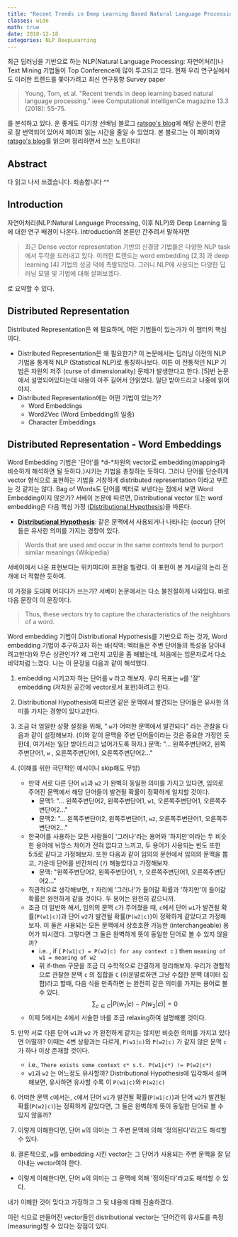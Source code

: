 ```yaml
---
title: "Recent Trends in Deep Learning Based Natural Language Processing"
classes: wide
math: true
date: 2018-12-18
categories: NLP DeepLearning
---
```


최근 딥러닝을 기반으로 하는 NLP(Natural Language Processing: 자연어처리)나 Text Mining 기법들이 Top Conference에 많이 투고되고 있다. 현재 우리 연구실에서도 이러한 트렌드를 쫓아가려고 최신 연구동향 Survey paper

> Young, Tom, et al. "Recent trends in deep learning based natural language processing." ieee Computational intelligenCe magazine 13.3 (2018): 55-75.

를 분석하고 있다. 운 좋게도 이기창 선배님 블로그 [ratsgo's blog](https://ratsgo.github.io/natural%20language%20processing/2017/08/16/deepNLP/)에 해당 논문이 한글로 잘 번역되어 있어서 페이퍼 읽는 시간을 줄일 수 있었다. 본 블로그는 이 페이퍼와 [ratsgo's blog](https://ratsgo.github.io/natural%20language%20processing/2017/08/16/deepNLP/)를 읽으며 정리하면서 쓰는 노트이다! 

## Abstract

다 읽고 나서 쓰겠습니다. 죄송합니다 ^^

## Introduction

자연어처리(NLP:Natural Language Processing, 이후 NLP)와 Deep Learning 등에 대한 연구 배경이 나온다. Introduction의 본론만 간추려서 말하자면

> 최근 Dense vector representation 기반의 신경망 기법들은 다양한 NLP task에서 두각을 드러내고 있다. 이러한 트랜드는 word embedding [2,3] 과 deep learning [4] 기법의 성공 덕에 촉발되었다. 그러니 NLP에 사용되는 다양한 딥러닝 모델 및 기법에 대해 살펴보겠다.

로 요약할 수 있다. 

## Distributed Representation

Distributed Representation은 왜 필요하며, 어떤 기법들이 있는가가 이 챕터의 핵심이다. 

- Distributed Representation은 왜 필요한가?
이 논문에서는 딥러닝 이전의 NLP 기법을 통계적 NLP (Statistical NLP)로 통칭하나보다. 여튼 이 전통적인 NLP 기법은 차원의 저주 (curse of dimensionality) 문제가 발생한다고 한다. [5]번 논문에서 설명되어있다는데 내용이 아주 길어서 안읽었다. 일단 받아드리고 나중에 읽어야지.
- Distributed Representation에는 어떤 기법이 있는가?
    - Word Embeddings
    - Word2Vec (Word Embedding의 일종)
    - Character Embeddings

## Distributed Representation - Word Embeddings

Word Embedding 기법은 '단어'를 *d-*차원의 vector로 embedding(mapping과 비슷하게 해석하면 될
 듯하다.)시키는 기법을 총칭하는 듯하다. 그러나 단어를 단순하게 vector 형식으로 표현하는 기법을 거창하게 distributed representation 이라고 부르는 것 같지는 않다. Bag of Words도 단어를 벡터로 보낸다는 점에서 보면 Word Embedding이지 않은가?  서베이 논문에 따르면, Distributional vector 또는 word embedding은 다음 핵심 가정 ([Distributional Hypothesis](https://en.wikipedia.org/wiki/Distributional_semantics#Distributional_hypothesis))을 따른다.

- [**Distributional Hypothesis**](https://en.wikipedia.org/wiki/Distributional_semantics#Distributional_hypothesis): 같은 문맥에서 사용되거나 나타나는 (occur) 단어들은 유사한 의미를 가지는 경향이 있다.

> Words that are used and occur in the same contexts tend to purport similar meanings (Wikipedia)

서베이에서 나온 표현보다는 위키피디아 표현을 빌렸다. 이 표현이 본 게시글의 논리 전개에 더 적합한 듯하여. 

이 가정을 도대체 어디다가 쓰는가? 서베이 논문에서는 다소 불친절하게 나와있다. 바로 다음 문장이
 이 문장이다. 

> Thus, these vectors try to capture the characteristics of the neighbors of a word.

Word embedding 기법이 Distributional Hypothesis를 기반으로 하는 것과, Word embedding 기법이 추구하고자 하는 바(직역: 벡터들은 주변 단어들의 특성을 담아내려고한다)와 무슨 상관인가? 왜 그런지 고민을 좀 해봤는데, 처음에는 입문자로서 다소 비약처럼 느꼈다. 나는 이 문장을 다음과 같이 해석했다. 

1. embedding 시키고자 하는 단어를 `w` 라고 해보자. 
우리 목표는 `w`를 '잘' embedding (저차원 공간에 vector로서 표현)하려고 한다.

2. Distributional Hypothesis에 따르면 같은 문맥에서 발견되는 단어들은 유사한 의미를 가지는 경향이 있다고한다. 

3. 조금 더 엄밀한 상황 설정을 위해, " `w`가 어떠한 문맥에서 발견되다" 라는 관찰을 다음과 같이 설정해보자. (이와 같이 문맥을 주변 단어들이라는 것은 중요한 가정인 듯한데, 여기서는 일단 받아드리고 넘어가도록 하자.)
문맥: "... 왼쪽주변단어2, 왼쪽주변단어1, `w` , 오른쪽주변단어1, 오른쪽주변단어2..."

4. (이해를 위한 극단적인 예시이니 skip해도 무방) 
	- 만약 서로 다른 단어 `w1`과 `w2` 가 완벽히 동일한 의미를 가지고 있다면, 임의로 주어진 문맥에서 해당 단어들이 발견될 확률이 정확하게 일치할 것이다. 
        - 문맥1: "... 왼쪽주변단어2, 왼쪽주변단어1, `w1`, 오른쪽주변단어1, 오른쪽주변단어2..."
        - 문맥2: "... 왼쪽주변단어2, 왼쪽주변단어1, `w2`, 오른쪽주변단어1, 오른쪽주변단어2..."
    - 한국어를 사용하는 모든 사람들이 '그러나'라는 용어와 '하지만'이라는 두 비슷한 용어에 뉘앙스 차이가  전혀 없다고 느끼고, 두 용어가 사용되는 빈도 또한 5:5로 같다고 가정해보자.  또한 다음과 같이 임의의 문헌에서 임의의 문맥을 뽑고, 가운데 단어를 빈칸처리 (`?`) 해놓았다고 가정해보자.
    	- 문맥:  "왼쪽주변단어2, 왼쪽주변단어1, `?`, 오른쪽주변단어1, 오른쪽주변단어2..."  
    - 직관적으로 생각해보면, `?` 자리에 '그러나'가 들어갈 확률과 '하지만'이 들어갈 확률은 완전하게 같을 것이다. 두 용어는 완전히 같으니까.
    - 조금 더 일반화 해서, 임의의 문맥  `c`가 주어졌을 때, `c`에서 단어 `w1`가 발견될 확률(`P(w1|c)`)과 단어 `w2`가 발견될 확률(`P(w2|c)`)이 정확하게 같았다고 가정해보자. 이 둘은 사용되는 모든 문맥에서 상호호환 가능한 (interchangeable) 용어가 되시겠다. 그렇다면 그 둘은 완벽하게 뜻이 동일한 단어로 볼 수 있지 않을까? 
    	- i.e. , if ( `P(w1|c) = P(w2|c) for any context c` ) then  `meaning of w1 = meaning of w2`
    	- 위 if-then 구문을 조금 더 수학적으로 간결하게 정리해보자. 우리가 경험적으로 관찰한 문맥 `c` 의 집합을 `C` (쉬운말로하면 그냥 수집한 문맥 데이터 집합)라고 할때, 다음 식을 만족하면 는 완전히 같은 의미를 가지는 용어로 볼 수 있다.
    $$\sum_{c \in C}{|P(w_{1}|c)-P(w_{2}|c)|}=0$$
    - 이제 5에서는 4에서 서술한 바를 조금 relaxing하여 설명해볼 것이다.
5. 만약 서로 다른 단어 `w1`과 `w2` 가 완전하게 같지는 않지만 비슷한 의미를 가지고 있다면 어떨까? 이때는 4번 상황과는 다르게,  `P(w1|c)`와 `P(w2|c)` 가 같지 않은 문맥 `c`가 하나 이상 존재할 것이다.  
	- i.e.,  `There exists some context c* s.t. P(w1|c*) != P(w2|c*)`
    - `w1`과 `w2` 는 어느정도 유사할까? Distributional Hypothesis에 입각해서 설며해보면, 유사하면 유사할 수록 이 `P(w1|c)`와 `P(w2|c)`

6. 어떠한 문맥  `c`에서는, `c`에서 단어 `w1`가 발견될 확률(`P(w1|c)`)과 단어 `w2`가 발견될 확률(`P(w2|c)`)는  정확하게 같았다면, 그 둘은 완벽하게 뜻이 동일한 단어로 볼 수 있지 않을까? 

7. 이렇게 이해한다면, 단어 `w`의 의미는 그 주변 문맥에 의해 '정의된다'라고도 해석할 수 있다. 

8. 결론적으로, `w`를 embedding 시킨 vector는 그 단어가 사용되는 주변 문맥을 잘 담아내는 vector여야 한다. 

- 이렇게 이해한다면, 단어 `w`의 의미는 그 문맥에 의해 '정의된다'라고도 해석할 수 있다.

내가 이해한 것이 맞다고 가정하고 그 뒷 내용에 대해 진술하겠다. 

이런 식으로 만들어진 vector들인 distributional vector는 '단어간의 유사도를 측정(measuring)할 수 있다는 장점이 있다.